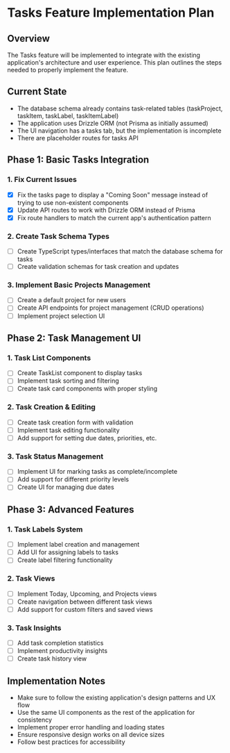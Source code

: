 # Tasks Feature Implementation Plan

## Overview

The Tasks feature will be implemented to integrate with the existing application's architecture and user experience. This plan outlines the steps needed to properly implement the feature.

## Current State

- The database schema already contains task-related tables (taskProject, taskItem, taskLabel, taskItemLabel)
- The application uses Drizzle ORM (not Prisma as initially assumed)
- The UI navigation has a tasks tab, but the implementation is incomplete
- There are placeholder routes for tasks API

## Phase 1: Basic Tasks Integration

### 1. Fix Current Issues

- [x] Fix the tasks page to display a "Coming Soon" message instead of trying to use non-existent components
- [x] Update API routes to work with Drizzle ORM instead of Prisma
- [x] Fix route handlers to match the current app's authentication pattern

### 2. Create Task Schema Types

- [ ] Create TypeScript types/interfaces that match the database schema for tasks
- [ ] Create validation schemas for task creation and updates

### 3. Implement Basic Projects Management

- [ ] Create a default project for new users
- [ ] Create API endpoints for project management (CRUD operations)
- [ ] Implement project selection UI

## Phase 2: Task Management UI

### 1. Task List Components

- [ ] Create TaskList component to display tasks
- [ ] Implement task sorting and filtering
- [ ] Create task card components with proper styling

### 2. Task Creation & Editing

- [ ] Create task creation form with validation
- [ ] Implement task editing functionality
- [ ] Add support for setting due dates, priorities, etc.

### 3. Task Status Management

- [ ] Implement UI for marking tasks as complete/incomplete
- [ ] Add support for different priority levels
- [ ] Create UI for managing due dates

## Phase 3: Advanced Features

### 1. Task Labels System

- [ ] Implement label creation and management
- [ ] Add UI for assigning labels to tasks
- [ ] Create label filtering functionality

### 2. Task Views

- [ ] Implement Today, Upcoming, and Projects views
- [ ] Create navigation between different task views
- [ ] Add support for custom filters and saved views

### 3. Task Insights

- [ ] Add task completion statistics
- [ ] Implement productivity insights
- [ ] Create task history view

## Implementation Notes

- Make sure to follow the existing application's design patterns and UX flow
- Use the same UI components as the rest of the application for consistency
- Implement proper error handling and loading states
- Ensure responsive design works on all device sizes
- Follow best practices for accessibility

